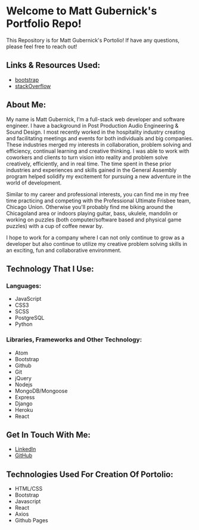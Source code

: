 # Welcome to Matt Gubernick's Portfolio Repo!

This Repository is for Matt Gubernick's Portolio! If have any questions, please feel free to reach out!

## Links & Resources Used:
- [bootstrap](https://getbootstrap.com/)
- [stackOverflow](stackOverflow.com)

## About Me:
My name is Matt Gubernick,  I’m a full-stack web developer and software engineer.  I have a background in Post Production Audio Engineering & Sound Design. I most recently worked in the hospitality industry creating and facilitating meetings and events for both individuals and big companies. These industries merged my interests in collaboration, problem solving and efficiency, continual learning and creative thinking. I was able to work with coworkers and clients to turn vision into reality and problem solve creatively, efficiently, and in real time. The time spent in these prior industries and experiences and skills  gained in the  General Assembly program helped solidify my excitement for pursuing a new adventure in the world of development.

Similar to my career and professional  interests, you can find me in my free time practicing and competing with the Professional Ultimate Frisbee team, Chicago Union. Otherwise you'll probably find me biking around the Chicagoland area or indoors playing guitar, bass, ukulele, mandolin or working on puzzles (both computer/software based and physical game puzzles) with a cup of coffee newar by.

I hope to work for  a company where I can not only continue to grow as a developer but also continue to utilize my creative problem solving skills in an exciting, fun and  collaborative environment.
## Technology That I Use:

### Languages:
- JavaScript
- CSS3
- SCSS
- PostgreSQL
- Python

### Libraries, Frameworks and Other Technology:
- Atom
- Bootstrap
- Github
- Git
- jQuery
- Nodejs
- MongoDB/Mongoose
- Express
- Django
- Heroku
- React


## Get In Touch With Me:
- [LinkedIn](https://www.linkedin.com/in/matthewgubernick/ "linkedIn Link")
- [GitHub](https://github.com/MGubernick "github link")

## Technologies Used For Creation Of Portolio:
- HTML/CSS
- Bootstrap
- Javascript
- React
- Axios
- Github Pages
